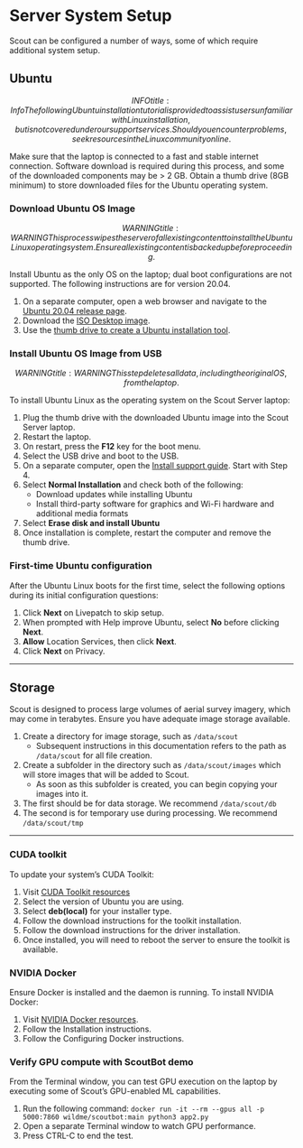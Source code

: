 # Server System Setup

Scout can be configured a number of ways, some of which require additional system setup.

## Ubuntu

$$INFO
title: Info
The following Ubuntu installation tutorial is provided to assist users unfamiliar with Linux installation, but is not covered under our support services. Should you encounter problems, seek resources in the Linux community online.
$$

Make sure that the laptop is connected to a fast and stable internet connection. Software download is required during this process, and some of the downloaded components may be > 2 GB.
Obtain a thumb drive (8GB minimum) to store downloaded files for the Ubuntu operating system.

### Download Ubuntu OS Image

$$WARNING
title: WARNING
This process wipes the server of all existing content to install the Ubuntu Linux operating system. Ensure all existing content is backed up before proceeding.
$$

Install Ubuntu as the only OS on the laptop; dual boot configurations are not supported. The following instructions are for version 20.04.

1. On a separate computer, open a web browser and navigate to the [Ubuntu 20.04 release page](https://releases.ubuntu.com/20.04.5/).
2. Download the [ISO Desktop image](https://releases.ubuntu.com/20.04.5/ubuntu-20.04.5-desktop-amd64.iso).
3. Use the [thumb drive to create a Ubuntu installation tool](https://ubuntu.com/tutorials/create-a-usb-stick-on-ubuntu#1-overview).

### Install Ubuntu OS Image from USB

$$WARNING
title: WARNING
This step deletes all data, including the original OS, from the laptop.
$$

To install Ubuntu Linux as the operating system on the Scout Server laptop:

1. Plug the thumb drive with the downloaded Ubuntu image into the Scout Server laptop.
2. Restart the laptop.
3. On restart, press the **F12** key for the boot menu.
4. Select the USB drive and boot to the USB.
5. On a separate computer, open the [Install support guide](https://ubuntu.com/tutorials/install-ubuntu-desktop#4-boot-from-usb-flash-drive). Start with Step 4.
6. Select **Normal Installation** and check both of the following:
    * Download updates while installing Ubuntu
    * Install third-party software for graphics and Wi-Fi hardware and additional media formats
7. Select **Erase disk and install Ubuntu**
8. Once installation is complete, restart the computer and remove the thumb drive.

### First-time Ubuntu configuration

After the Ubuntu Linux boots for the first time, select the following options during its initial configuration questions:

1. Click **Next** on Livepatch to skip setup.
2. When prompted with Help improve Ubuntu, select **No** before clicking **Next**.
3. **Allow** Location Services, then click **Next**.
4. Click **Next** on Privacy.

***

## Storage

Scout is designed to process large volumes of aerial survey imagery, which may come in terabytes. Ensure you have adequate image storage available.

1. Create a directory for image storage, such as `/data/scout`
	- Subsequent instructions in this documentation refers to the path as `/data/scout` for all file creation. 
1. Create a subfolder in the directory such as `/data/scout/images` which will store images that will be added to Scout.
	- As soon as this subfolder is created, you can begin copying your images into it.
1. The first should be for data storage. We recommend `/data/scout/db`
1. The second is for temporary use during processing. We recommend `/data/scout/tmp`

***

### CUDA toolkit

To update your system’s CUDA Toolkit:

1. Visit [CUDA Toolkit resources](https://developer.nvidia.com/cuda-downloads?target_os=Linux&amp;amp;target_arch=x86_64&amp;amp;Distribution=Ubuntu)
1. Select the version of Ubuntu you are using.
1. Select **deb(local)** for your installer type.
1. Follow the download instructions for the toolkit installation.
1. Follow the download instructions for the driver installation.
1. Once installed, you will need to reboot the server to ensure the toolkit is available.

### NVIDIA Docker

Ensure Docker is installed and the daemon is running.
To install NVIDIA Docker:
1. Visit [NVIDIA Docker resources](https://docs.nvidia.com/datacenter/cloud-native/container-toolkit/install-guide.html#docker).
1. Follow the Installation instructions.
1. Follow the Configuring Docker instructions.

### Verify GPU compute with ScoutBot demo

From the Terminal window, you can test GPU execution on the laptop by executing some of Scout’s GPU-enabled ML capabilities.

1. Run the following command: `docker run -it --rm --gpus all -p 5000:7860 wildme/scoutbot:main python3 app2.py`
2. Open a separate Terminal window to watch GPU performance.
3. Press CTRL-C to end the test.